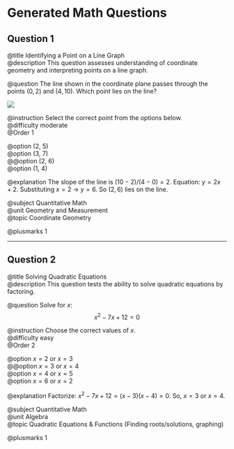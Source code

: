 
# Generated Math Questions

## Question 1

@title Identifying a Point on a Line Graph  
@description This question assesses understanding of coordinate geometry and interpreting points on a line graph.  

@question The line shown in the coordinate plane passes through the points $(0, 2)$ and $(4, 10)$. Which point lies on the line?  

![](https://i.imgur.com/qZf77FJ.png)  

@instruction Select the correct point from the options below.  
@difficulty moderate  
@Order 1  

@option (2, 5)  
@option (3, 7)  
@@option (2, 6)  
@option (1, 4)  

@explanation The slope of the line is $(10-2)/(4-0) = 2$. Equation: $y = 2x + 2$. Substituting $x=2$ → $y=6$. So $(2,6)$ lies on the line.  

@subject Quantitative Math  
@unit Geometry and Measurement  
@topic Coordinate Geometry  

@plusmarks 1  

---

## Question 2

@title Solving Quadratic Equations  
@description This question tests the ability to solve quadratic equations by factoring.  

@question Solve for $x$:  
$$x^{2} - 7x + 12 = 0$$  

@instruction Choose the correct values of $x$.  
@difficulty easy  
@Order 2  

@option $x=2$ or $x=3$  
@@option $x=3$ or $x=4$  
@option $x=4$ or $x=5$  
@option $x=6$ or $x=2$  

@explanation Factorize: $x^{2} - 7x + 12 = (x-3)(x-4) = 0$. So, $x=3$ or $x=4$.  

@subject Quantitative Math  
@unit Algebra  
@topic Quadratic Equations & Functions (Finding roots/solutions, graphing)  

@plusmarks 1  

